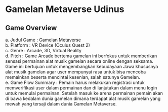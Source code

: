 # Gamelan Metaverse Udinus

## Game Overview
a. Judul Game : Gamelan Metaverse <br>
b. Platform : VR Device (Oculus Quest 2) <br>
c. Genre : Arcade, 3D, Virtual Reality <br>
d. Pitch : Game Arcade bertema gamelan ini berfokus untuk memberikan sensasi permainan alat musik gamelan secara online dengan seksama. Game ini bertujuan untuk mengembangkan kebudayaan Jawa khususnya alat musik gamelan agar user mempunyai rasa untuk bisa mencoba memainkan beserta mencintai kesenian, salah satunya Gamelan. <br>
e. Game Flow Summary : Pemain harus melakukan registrasi untuk memverifikasi user dalam permainan dan di lanjutakan dalam menu login untuk memulai permainan. Setelah masuk ke arena permainan pemain akan di bawa kedalam dunia gamelan dimana terdapat alat musik gamelan yang mewah yang tersaji dalam dunia Gamelan Metaverse.
